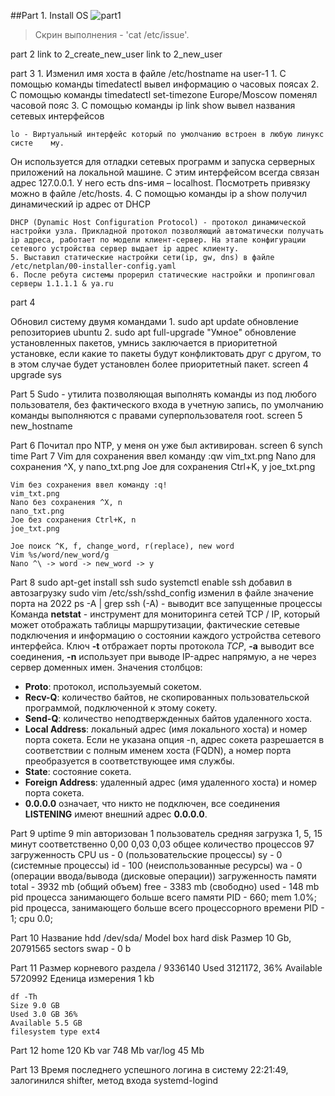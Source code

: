 ##Part 1. Install OS
![part1](screens/1-ubuntu_v.png)
>Скрин выполнения - 'cat /etc/issue'.



part 2
link to 2_create_new_user
link to 2_new_user

part 3
	1. Изменил имя хоста в файле /etc/hostname на user-1
	1. С помощью команды timedatectl вывел информацию о часовых поясах
	2. С помощью команды timedatectl set-timezone Europe/Moscow поменял часовой пояс
	3. С помощью команды ip link show вывел названия сетевых интерфейсов

	lo - Виртуальный интерфейс который по умолчанию встроен в любую линукс систе	му.
Он используется для отладки сетевых программ и запуска серверных приложений на локальной машине.
С этим интерфейсом всегда связан адрес 127.0.0.1. У него есть dns-имя – localhost. Посмотреть привязку можно в файле /etc/hosts.
	4. С помощью команды ip a show получил динамический ip адрес от DHCP
	
	DHCP (Dynamic Host Configuration Protocol) - протокол динамической настройки узла. Прикладной протокол позволяющий автоматически получать ip адреса, работает по модели клиент-сервер. На этапе конфигурации сетевого устройства сервер выдает ip адрес клиенту.
	5. Выставил статические настройки сети(ip, gw, dns) в файле /etc/netplan/00-installer-config.yaml
	6. После ребута системы прорерил статические настройки и пропинговал серверы 1.1.1.1 & ya.ru
part 4

Обновил систему двумя командами 
	1. sudo apt update обновление репозиториев ubuntu
	2. sudo apt full-upgrade "Умное" обновление установленных пакетов, умнись заключается в приоритетной установке, если какие то пакеты будут конфликтовать друг с другом, то в этом случае будет установлен более приоритетный пакет.
	screen 4 upgrade sys

Part 5
	Sudo - утилита позволяющая выполнять команды из под любого пользователя, без фактического входа в учетную запись, по умолчанию команды выполняются с правами суперпользователя root.
	screen 5 new_hostname

Part 6
	Почитал про NTP, у меня он уже был активирован.
	screen 6 synch time
Part 7
	Vim для сохранения ввел команду :qw
	vim_txt.png
	Nano для сохранения ^X, y
	nano_txt.png
	Joe для сохранения Ctrl+K, y
	joe_txt.png

	Vim без сохранения ввел команду :q!
	vim_txt.png
	Nano без сохранения ^X, n
	nano_txt.png
	Joe без сохранения Ctrl+K, n
	joe_txt.png

	Joe поиск ^K, f, change_word, r(replace), new word
	Vim %s/word/new_word/g
	Nano ^\ -> word -> new_word -> y


Part 8 
	sudo apt-get install ssh
	sudo systemctl enable ssh добавил в автозагрузку
	sudo vim /etc/ssh/sshd_config изменил в файле значение порта на 2022
	ps -A | grep ssh (-A) - выводит все запущенные процессы
	Команда **netstat** - инструмент для мониторинга сетей TCP / IP, который может отображать таблицы маршрутизации, фактические сетевые подключения и информацию о состоянии каждого устройства сетевого интерфейса. Ключ **-t** отбражает порты протокола _TCP_, **-a** выводит все соединения, **-n** использует при выводе IP-адрес напрямую, а не через сервер доменных имен.
	Значения столбцов:
- **Proto**: протокол, используемый сокетом.
- **Recv-Q**: количество байтов, не скопированных пользовательской программой, подключенной к этому сокету.
- **Send-Q**: количество неподтвержденных байтов удаленного хоста.
- **Local Address**: локальный адрес (имя локального хоста) и номер порта сокета. Если не указана опция -n, адрес сокета разрешается в соответствии с полным именем хоста (FQDN), а номер порта преобразуется в соответствующее имя службы.
- **State**: состояние сокета. 
- **Foreign Address**: удаленный адрес (имя удаленного хоста) и номер порта сокета.
- **0.0.0.0** означает, что никто не подключен, все соединения **LISTENING** имеют внешний адрес **0.0.0.0**.

Part 9
	uptime 9 min 
	авторизован 1 пользователь
	средняя загрузка 1, 5, 15 минут соответственно 0,00 0,03 0,03
	общее количество процессов 97
	загруженность CPU
		us - 0 (пользовательские процессы)
		sy - 0 (системные процессы)
		id - 100 (неиспользованные ресурсы)
		wa - 0 (операции ввода/вывода (дисковые операции))
	загруженность памяти
		total - 3932 mb (общий объем)
		free - 3383 mb (свободно)
		used - 148 mb
	pid процесса занимающего больше всего памяти
		PID - 660; mem 1.0%;
	pid процесса, занимающего больше всего процессорного времени
		PID - 1; cpu 0.0;

Part 10
	Название hdd /dev/sda/
	Model box hard disk
	Размер 10 Gb, 20791565 sectors
	swap - 0 b

Part 11 
	Размер корневого раздела / 9336140
	Used 3121172, 36%
	Available 5720992 
	Еденица измерения 1 kb

	df -Th
	Size 9.0 GB
	Used 3.0 GB 36%
	Available 5.5 GB
	filesystem type ext4

Part 12
	home 120 Kb
	var 748 Mb
	var/log 45 Mb

Part 13	
	Время последнего успешного логина в систему 22:21:49, залогинился shifter, метод входа systemd-logind 


				
